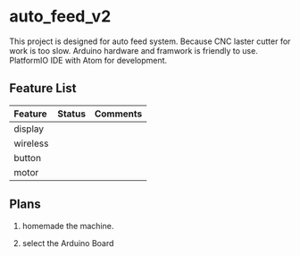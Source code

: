 # auto_feed_v2

This project is designed for auto feed system. Because CNC laster cutter for work is too slow. Arduino hardware and framwork is friendly to use. PlatformIO IDE with Atom for development. 


## Feature List

| Feature | Status | Comments |
|:---------|:-----------|:---------|
| display |		|		|
| wireless|		|		|
| button  |		|		|
| motor	 |		|		|

## Plans

1.  homemade the machine.

2.  select the Arduino Board
